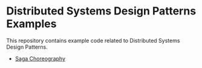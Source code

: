 # Distributed Systems Design Patterns Examples

This repository contains example code related to Distributed Systems Design Patterns.

- [Saga Choreography](/saga-choreography)
